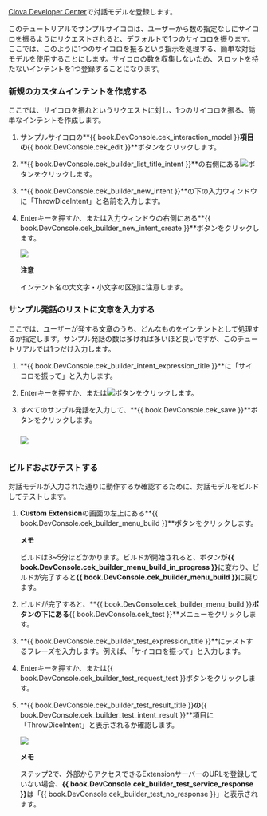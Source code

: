 <a href="{{ book.DeveloperConsoleURL }}/cek/#/list" target="_blank">Clova Developer Center</a>で対話モデルを登録します。

このチュートリアルでサンプルサイコロは、ユーザーから数の指定なしにサイコロを振るようにリクエストされると、デフォルトで1つのサイコロを振ります。ここでは、このように1つのサイコロを振るという指示を処理する、簡単な対話モデルを使用することにします。サイコロの数を収集しないため、スロットを持たないインテントを1つ登録することになります。

### 新規のカスタムインテントを作成する
ここでは、サイコロを振れというリクエストに対し、1つのサイコロを振る、簡単なインテントを作成します。

1. サンプルサイコロの**{{ book.DevConsole.cek_interaction_model }}**項目の**{{ book.DevConsole.cek_edit }}**ボタンをクリックします。
2. **{{ book.DevConsole.cek_builder_list_title_intent }}**の右側にある<img class="inlineImage" src="/CEK/Resources/Images/DevConsole_Plus_Button.png" />ボタンをクリックします。
3. **{{ book.DevConsole.cek_builder_new_intent }}**の下の入力ウィンドウに「ThrowDiceIntent」と名前を入力します。
4. Enterキーを押すか、または入力ウィンドウの右側にある**{{ book.DevConsole.cek_builder_new_intent_create }}**ボタンをクリックします。

	<img src="/CEK/Resources/Images/CEK_Tutorial_NewIntent.png" style=" max-width:800px;" />

	<div class="danger">
	  <p><strong>注意</strong></p>
		<p>インテント名の大文字・小文字の区別に注意します。</p>
	</div>

### サンプル発話のリストに文章を入力する
ここでは、ユーザーが発する文章のうち、どんなものをインテントとして処理するか指定します。サンプル発話の数は多ければ多いほど良いですが、このチュートリアルでは1つだけ入力します。
1. **{{ book.DevConsole.cek_builder_intent_expression_title }}**に「サイコロを振って」と入力します。
2. Enterキーを押すか、または<img class="inlineImage" src="/CEK/Resources/Images/DevConsole_Plus_Button.png" />ボタンをクリックします。
3. すべてのサンプル発話を入力して、**{{ book.DevConsole.cek_save }}**ボタンをクリックします。

	<img src="/CEK/Resources/Images/CEK_Tutorial_SpeechExample.png" style=" max-width:800px; margin-top:10px; margin-bottom:10px;" />

### ビルドおよびテストする
対話モデルが入力された通りに動作するか確認するために、対話モデルをビルドしてテストします。

1. **Custom Extension**の画面の左上にある**{{ book.DevConsole.cek_builder_menu_build }}**ボタンをクリックします。

	<div class="note">
	  <p><strong>メモ</strong></p>
		<p>ビルドは3~5分ほどかかります。ビルドが開始されると、ボタンが<strong>{{ book.DevConsole.cek_builder_menu_build_in_progress }}</strong>に変わり、ビルドが完了すると<strong>{{ book.DevConsole.cek_builder_menu_build }}</strong>に戻ります。</p>
	</div>

2. ビルドが完了すると、**{{ book.DevConsole.cek_builder_menu_build }}**ボタンの下にある**{{ book.DevConsole.cek_test }}**メニューをクリックします。

3. **{{ book.DevConsole.cek_builder_test_expression_title }}**にテストするフレーズを入力します。例えば、「サイコロを振って」と入力します。
4. Enterキーを押すか、または{{ book.DevConsole.cek_builder_test_request_test }}ボタンをクリックします。
5. **{{ book.DevConsole.cek_builder_test_result_title }}**の**{{ book.DevConsole.cek_builder_test_intent_result }}**項目に「ThrowDiceIntent」と表示されるか確認します。

	<img src="/CEK/Resources/Images/CEK_Tutorial_Test.png" style="max-width:800px;"/>

	<div class="note">
	<p><strong>メモ</strong></p>
	<p>ステップ2で、外部からアクセスできるExtensionサーバーのURLを登録していない場合、<strong>{{ book.DevConsole.cek_builder_test_service_response }}</strong>は「{{ book.DevConsole.cek_builder_test_no_response }}」と表示されます。</p>
	</div>
